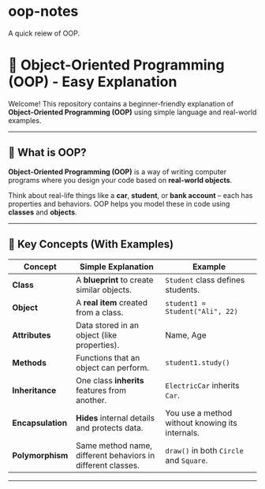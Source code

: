 # oop-notes
A quick reiew of OOP. 

# 🌟 Object-Oriented Programming (OOP) - Easy Explanation

Welcome! This repository contains a beginner-friendly explanation of **Object-Oriented Programming (OOP)** using simple language and real-world examples.

---

## 📘 What is OOP?

**Object-Oriented Programming (OOP)** is a way of writing computer programs where you design your code based on **real-world objects**.

Think about real-life things like a **car**, **student**, or **bank account** – each has properties and behaviors. OOP helps you model these in code using **classes** and **objects**.

---

## 🧱 Key Concepts (With Examples)

| Concept         | Simple Explanation                                                    | Example                          |
|-----------------|------------------------------------------------------------------------|----------------------------------|
| **Class**       | A **blueprint** to create similar objects.                             | `Student` class defines students. |
| **Object**      | A **real item** created from a class.                                  | `student1 = Student("Ali", 22)` |
| **Attributes**  | Data stored in an object (like properties).                            | Name, Age                        |
| **Methods**     | Functions that an object can perform.                                  | `student1.study()`              |
| **Inheritance** | One class **inherits** features from another.                          | `ElectricCar` inherits `Car`.   |
| **Encapsulation**| **Hides** internal details and protects data.                          | You use a method without knowing its internals. |
| **Polymorphism**| Same method name, different behaviors in different classes.            | `draw()` in both `Circle` and `Square`. |

---



